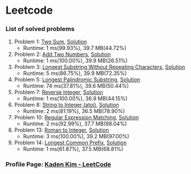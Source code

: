 # Leetcode

### List of solved problems

1. Problem 1: [Two Sum](https://leetcode.com/problems/two-sum/), [Solution](Leetcode/TwoSum_1.java)
   * Runtime: 1 ms(99.93%), 39.7 MB(44.72%)
2. Problem 2: [Add Two Numbers](https://leetcode.com/problems/add-two-numbers/), [Solution](Leetcode/AddTwoNumbers_2.java)
   * Runtime: 1 ms(100.00%), 39.9 MB(26.51%)
3. Problem 3: [Longest Substring Without Repeating Characters](https://leetcode.com/problems/longest-substring-without-repeating-characters/), [Solution](Leetcode/LongestSubstringWithoutRepeatingCharacters_3.java)
   * Runtime: 5 ms(86.75%), 39.9 MB(72.35%)
4. Problem 5: [Longest Palindromic Substring](https://leetcode.com/problems/longest-palindromic-substring/), [Solution](Leetcode/LongestPalindromicSubstring_5.java)
   * Runtime: 74 ms(37.81%), 39.6 MB(50.44%)
5. Problem 7: [Reverse Integer](https://leetcode.com/problems/reverse-integer/), [Solution](Leetcode/ReverseInteger_7.java)
   * Runtime: 1 ms(100.00%), 36.9 MB(44.15%)
6. Problem 8: [String to Integer (atoi)](https://leetcode.com/problems/string-to-integer-atoi/), [Solution](Leetcode/StringToInteger_atoi_8.java)
   * Runtime: 2 ms(81.19%), 36.5 MB(78.90%)
7. Problem 10: [Regular Expression Matching](https://leetcode.com/problems/regular-expression-matching/), [Solution](Leetcode/RegularExpressionMatching_10.java)
   * Runtime: 2 ms(92.99%), 37.7 MB(98.04%)
8. Problem 13: [Roman to Integer](https://leetcode.com/problems/roman-to-integer/), [Solution](Leetcode/RomanToInteger_13.java)
   * Runtime: 3 ms(100.00%), 39.2 MB(97.00%)
9. Problem 14: [Longest Common Prefix](https://leetcode.com/problems/longest-common-prefix/), [Solution](Leetcode/LongestCommonPrefix_14.java)
   * Runtime: 1 ms(61.87%), 37.5 MB(68.81%)

### Profile Page: [Kaden Kim - LeetCode](https://leetcode.com/kaden-kykim/)